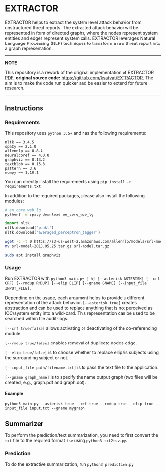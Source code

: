 # EXTRACTOR
EXTRACTOR helps to extract the system level attack behavior from unstructured threat reports. The extracted attack behavior will be represented in form of directed graphs, where the nodes represent system entities and edges represent system calls. EXTRACTOR leverages Natural Language Processing (NLP) techniques to transform a raw threat report into a graph representation.

---
**NOTE**

This repository is a rework of the original implementation of EXTRACTOR [PDF](https://arxiv.org/abs/2104.08618), **original source code:** https://github.com/ksatvat/EXTRACTOR.
The aim is to make the code run quicker and be easier to extend for future research.

---


## Instructions
### Requirements

This repository uses `python 3.5+` and has the following requirements:
```
nltk == 3.4.5
spaCy == 2.1.0
allennlp == 0.8.4
neuralcoref == 4.0.0
graphviz == 0.13.2
textblob == 0.15.3
pattern == 3.6
numpy == 1.18.1
```
You can directly install the requirements using `pip install -r requirements.txt`

In addition to the required packages, please also install the following modules:
```bash
# en_core_web_lg
python3 -m spacy download en_core_web_lg
```

```python
import nltk
nltk.download('punkt')
nltk.download('averaged_perceptron_tagger')
```

```bash
wget -c -t 0 https://s3-us-west-2.amazonaws.com/allennlp/models/srl-model-2018.05.25.tar.gz
mv srl-model-2018.05.25.tar.gz srl-model.tar.gz
```

```bash
sudo apt install graphviz
```

### Usage

Run EXTRACTOR with `python3 main.py [-h] [--asterisk ASTERISK] [--crf CRF] [--rmdup RMDUP] [--elip ELIP] [--gname GNAME] [--input_file INPUT_FILE]`.

Depending on the usage, each argument helps to provide a different representation of the attack behavior.
`[--asterisk true]` creates abstraction and can be used to replace anything that is not perceived as IOC/system entity into a wild-card. This representation can be used to be searched within the audit-logs.  

`[--crf true/false]` allows activating or deactivating of the co-referencing module.

`[--rmdup true/false]` enables removal of duplicate nodes-edge.

`[--elip true/false]` is to choose whether to replace ellipsis subjects using the surrounding subject or not.

`[--input_file path/filename.txt]` is to pass the text file to the application.

`[--gname graph_name]` is to specify the name output graph (two files will be created, e.g., graph.pdf and graph.dot).

#### Example
`python3 main.py --asterisk true --crf true --rmdup true --elip true --input_file input.txt --gname mygraph`

## Summarizer
To perform the prediction/text summarization, you need to first convert the `txt` file to the required format `tsv` using `python3 txt2tsv.py`.


### Prediction
To do the extractive summarization, run `python3 prediction.py`
